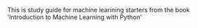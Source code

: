 This is study guide for machine learining starters from the book 'Introduction to Machine Learning with Python'
